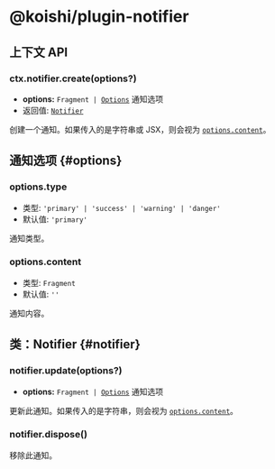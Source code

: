 # @koishi/plugin-notifier

## 上下文 API

### ctx.notifier.create(options?)

- **options:** <code>Fragment | [Options](#options)</code> 通知选项
- 返回值: [`Notifier`](#notifier)

创建一个通知。如果传入的是字符串或 JSX，则会视为 [`options.content`](#options-content)。

## 通知选项 {#options}

### options.type

- 类型: `'primary' | 'success' | 'warning' | 'danger'`
- 默认值: `'primary'`

通知类型。

### options.content

- 类型: `Fragment`
- 默认值: `''`

通知内容。

## 类：Notifier {#notifier}

### notifier.update(options?)

- **options:** <code>Fragment | [Options](#options)</code> 通知选项

更新此通知。如果传入的是字符串，则会视为 [`options.content`](#options-content)。

### notifier.dispose()

移除此通知。
